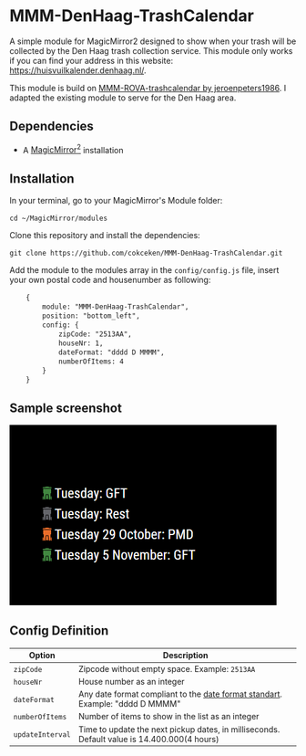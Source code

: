# MMM-DenHaag-TrashCalendar
A simple module for MagicMirror2 designed to show when your trash will be collected by the Den Haag trash collection service.  This module only works if you can find your address in this website: https://huisvuilkalender.denhaag.nl/. 

This module is build on [MMM-ROVA-trashcalendar by jeroenpeters1986](https://github.com/jeroenpeters1986/MMM-ROVA-trashcalendar). I adapted the existing module to serve for the Den Haag area.

## Dependencies
  * A [MagicMirror<sup>2</sup>](https://github.com/MichMich/MagicMirror) installation

## Installation

In your terminal, go to your MagicMirror's Module folder:
````
cd ~/MagicMirror/modules
````

Clone this repository and install the dependencies:
````
git clone https://github.com/cokceken/MMM-DenHaag-TrashCalendar.git
````

Add the module to the modules array in the `config/config.js` file, insert your own postal code and housenumber as following:

```
    {
        module: "MMM-DenHaag-TrashCalendar",
        position: "bottom_left",
        config: {
            zipCode: "2513AA",
            houseNr: 1,
            dateFormat: "dddd D MMMM",
            numberOfItems: 4
        }
    }
```

## Sample screenshot
![How the module looks](./MMM-DenHaag-trashcalendar.png)

## Config Definition
| **Option** | **Description** |
| --- | --- |
| `zipCode` | Zipcode without empty space. Example: `2513AA` |
| `houseNr` | House number as an integer |
| `dateFormat` | Any date format compliant to the [date format standart](https://tc39.es/ecma262/multipage/numbers-and-dates.html#sec-date-time-string-format). Example: "dddd D MMMM" |
| `numberOfItems` | Number of items to show in the list as an integer |
| `updateInterval` | Time to update the next pickup dates, in milliseconds. Default value is 14.400.000(4 hours) |